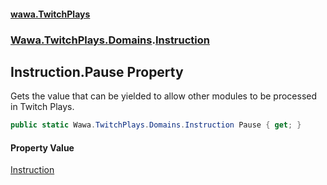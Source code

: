 #### [wawa.TwitchPlays](index.md 'index')
### [Wawa.TwitchPlays.Domains](Wawa.TwitchPlays.Domains.md 'Wawa.TwitchPlays.Domains').[Instruction](Instruction.md 'Wawa.TwitchPlays.Domains.Instruction')

## Instruction.Pause Property

Gets the value that can be yielded to allow other modules to be processed in Twitch Plays.

```csharp
public static Wawa.TwitchPlays.Domains.Instruction Pause { get; }
```

#### Property Value
[Instruction](Instruction.md 'Wawa.TwitchPlays.Domains.Instruction')